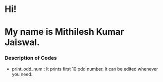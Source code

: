 # Hi!
# My name is Mithilesh Kumar Jaiswal.


### Description of Codes
* print_odd_num : It prints first 10 odd number. It can be edited whenever you need.
